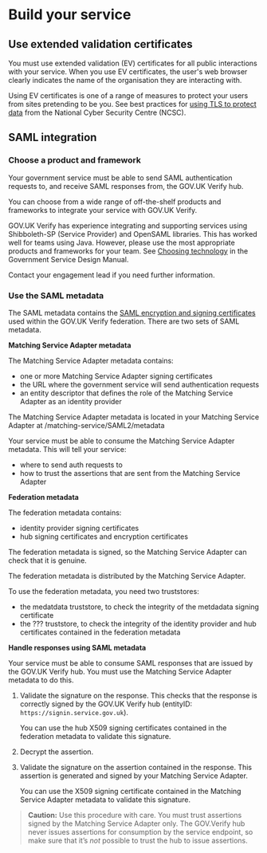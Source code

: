 # Build your service


## Use extended validation certificates


You must use extended validation (EV) certificates for all public
interactions with your service. When you use EV certificates, the user's
web browser clearly indicates the name of the organisation they are
interacting with.

Using EV certificates is one of a range of measures to protect your
users from sites pretending to be you. See best practices for [using TLS
to protect
data](https://www.ncsc.gov.uk/guidance/tls-external-facing-services)
from the National Cyber Security Centre (NCSC).

## SAML integration


### Choose a product and framework

Your government service must be able to send SAML authentication
requests to, and receive SAML responses from, the GOV.UK Verify hub.

You can choose from a wide range of off-the-shelf products and
frameworks to integrate your service with GOV.UK Verify.

GOV.UK Verify has experience integrating and supporting services using
Shibboleth-SP (Service Provider) and OpenSAML libraries. This has worked
well for teams using Java. However, please use the most appropriate
products and frameworks for your team. See [Choosing
technology](https://www.gov.uk/service-manual/making-software/choosing-technology.html)
in the Government Service Design Manual.

Contact your engagement lead if you need further information.

### Use the SAML metadata

The SAML metadata contains the
[SAML encryption and signing certificates](#data-encryption-and-signing) used
within the GOV.UK Verify federation. There are two sets of SAML
metadata.

**Matching Service Adapter metadata**

The Matching Service Adapter metadata contains:

 * one or more Matching Service Adapter signing certificates
 * the URL where the government service will send authentication requests
 * an entity descriptor that defines the role of the Matching Service Adapter as an identity provider

The Matching Service Adapter metadata is located in your Matching Service Adapter at /matching-service/SAML2/metadata

Your service must be able to consume the Matching Service
Adapter metadata. This will tell your service:

 * where to send auth requests to
 * how to trust the assertions that are sent from the Matching Service Adapter

**Federation metadata**

The federation metadata contains:

 * identity provider signing certificates
 * hub signing certificates and encryption certificates

The federation metadata is signed, so the Matching Service Adapter can
check that it is genuine.

The federation metadata is distributed by the Matching Service Adapter.

To use the federation metadata, you need two truststores:
 
 * the medatdata truststore, to check the integrity of the metdadata signing certificate
 * the ??? truststore, to check the integrity of the identity provider and hub certificates contained in the federation metadata

**Handle responses using SAML metadata**

Your service must be able to consume SAML responses that are issued by
the GOV.UK Verify hub. You must use the Matching Service Adapter
metadata to do this.

1.  Validate the signature on the response. This checks that the
    response is correctly signed by the GOV.UK Verify hub (entityID:
    `https://signin.service.gov.uk`).

    You can use the hub X509 signing certificates contained in the
    federation metadata to validate this signature.

1.  Decrypt the assertion.
1.  Validate the signature on the assertion contained in the response.
    This assertion is generated and signed by your Matching Service
    Adapter.

    You can use the X509 signing certificate contained in the Matching
    Service Adapter metadata to validate this signature.

> **Caution:**
> Use this procedure with care. You must trust assertions signed by the
> Matching Service Adapter only. The GOV.Verify hub never issues
> assertions for consumption by the service endpoint, so make sure that
> it’s *not* possible to trust the hub to issue assertions.
